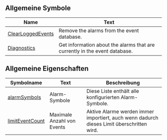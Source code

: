 ## Allgemeine Symbole

| Name | Text |
| ---- | ---- |
| [ClearLoggedEvents](symbols/ClearLoggedEvents.de.md) | Remove the alarms from the event database. |
| [Diagnostics](symbols/Diagnostics.de.md) | Get information about the alarms that are currently in the event database. |

## Allgemeine Eigenschaften

| Symbolname | Text | Beschreibung |
| ---------- | ---- | ------------ |
| [alarmSymbols](properties/alarmSymbols.de.md) | Alarm-Symbole | Diese Liste enthält alle konfigurierten Alarm-Symbole. |
| [limitEventCount](properties/limitEventCount.de.md) | Maximale Anzahl von Events | Aktive Alarme werden immer importiert, auch wenn dadurch dieses Limit überschritten wird. |

